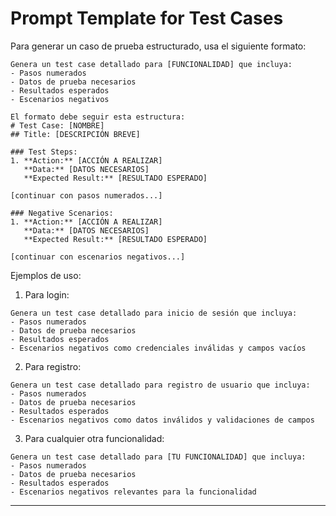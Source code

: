 # Prompt Template for Test Cases

Para generar un caso de prueba estructurado, usa el siguiente formato:

```
Genera un test case detallado para [FUNCIONALIDAD] que incluya:
- Pasos numerados
- Datos de prueba necesarios
- Resultados esperados
- Escenarios negativos

El formato debe seguir esta estructura:
# Test Case: [NOMBRE]
## Title: [DESCRIPCIÓN BREVE]

### Test Steps:
1. **Action:** [ACCIÓN A REALIZAR]
   **Data:** [DATOS NECESARIOS]
   **Expected Result:** [RESULTADO ESPERADO]

[continuar con pasos numerados...]

### Negative Scenarios:
1. **Action:** [ACCIÓN A REALIZAR]
   **Data:** [DATOS NECESARIOS]
   **Expected Result:** [RESULTADO ESPERADO]

[continuar con escenarios negativos...]
```

Ejemplos de uso:

1. Para login:
```
Genera un test case detallado para inicio de sesión que incluya:
- Pasos numerados
- Datos de prueba necesarios
- Resultados esperados
- Escenarios negativos como credenciales inválidas y campos vacíos
```

2. Para registro:
```
Genera un test case detallado para registro de usuario que incluya:
- Pasos numerados
- Datos de prueba necesarios
- Resultados esperados
- Escenarios negativos como datos inválidos y validaciones de campos
```

3. Para cualquier otra funcionalidad:
```
Genera un test case detallado para [TU FUNCIONALIDAD] que incluya:
- Pasos numerados
- Datos de prueba necesarios
- Resultados esperados
- Escenarios negativos relevantes para la funcionalidad
```



---
